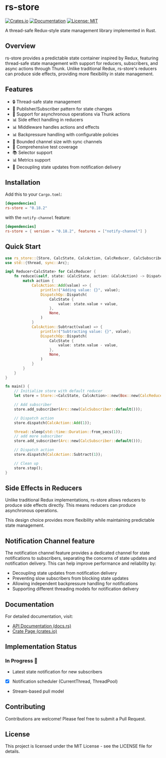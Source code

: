 # rs-store

[![Crates.io](https://img.shields.io/crates/v/rs-store.svg)](https://crates.io/crates/rs-store)
[![Documentation](https://docs.rs/rs-store/badge.svg)](https://docs.rs/rs-store)
[![License: MIT](https://img.shields.io/badge/License-MIT-yellow.svg)](https://opensource.org/licenses/MIT)

A thread-safe Redux-style state management library implemented in Rust.

## Overview

rs-store provides a predictable state container inspired by Redux, featuring thread-safe state management with support for reducers, subscribers, and async actions through Thunk. Unlike traditional Redux, rs-store's reducers can produce side effects, providing more flexibility in state management.

## Features

- 🔒 Thread-safe state management
- 📢 Publisher/Subscriber pattern for state changes
- 🔄 Support for asynchronous operations via Thunk actions
- 📊 Side effect handling in reducers
- 📊 Middleware handles actions and effects
- 📊 Backpressure handling with configurable policies
- 🎯 Bounded channel size with sync channels
- 🧪 Comprehensive test coverage
- 📚 Selector support
- 📊 Metrics support
- 🔄 Decoupling state updates from notification delivery

## Installation

Add this to your `Cargo.toml`:

```toml
[dependencies]
rs-store = "0.18.2"
```

with the `notify-channel` feature:

```toml
[dependencies]
rs-store = { version = "0.18.2", features = ["notify-channel"] }
```

## Quick Start

```rust
use rs_store::{Store, CalcState, CalcAction, CalcReducer, CalcSubscriber};
use std::{thread, sync::Arc};

impl Reducer<CalcState> for CalcReducer {
    fn reduce(&self, state: &CalcState, action: &CalcAction) -> DispatchOp<CalcState, CalcAction> {
        match action {
            CalcAction::Add(value) => {
                println!("Adding value: {}", value);
                DispatchOp::Dispatch(
                    CalcState {
                        value: state.value + value,
                    },
                    None,
                )
            }
            CalcAction::Subtract(value) => {
                println!("Subtracting value: {}", value);
                DispatchOp::Dispatch(
                    CalcState {
                        value: state.value - value,
                    },
                    None,
                )
            }
        }
    }
}

fn main() {
    // Initialize store with default reducer
    let store = Store::<CalcState, CalcAction>::new(Box::new(CalcReducer::default()));

    // Add subscriber
    store.add_subscriber(Arc::new(CalcSubscriber::default()));

    // Dispatch action
    store.dispatch(CalcAction::Add(1));

    thread::sleep(std::time::Duration::from_secs(1));
    // add more subscriber
    store.add_subscriber(Arc::new(CalcSubscriber::default()));

    // Dispatch action
    store.dispatch(CalcAction::Subtract(1));

    // Clean up
    store.stop();
}
```

## Side Effects in Reducers

Unlike traditional Redux implementations, rs-store allows reducers to produce side effects directly. This means reducers can produce asynchronous operations.

This design choice provides more flexibility while maintaining predictable state management.

## Notification Channel feature

The notification channel feature provides a dedicated channel for state notifications to subscribers, separating the concerns of state updates and notification delivery. This can help improve performance and reliability by:

- Decoupling state updates from notification delivery
- Preventing slow subscribers from blocking state updates
- Allowing independent backpressure handling for notifications
- Supporting different threading models for notification delivery


## Documentation

For detailed documentation, visit:

- [API Documentation (docs.rs)](https://docs.rs/rs-store/0.18.2/rs_store/)
- [Crate Page (crates.io)](https://crates.io/crates/rs-store)

## Implementation Status

### In Progress 🚧
- Latest state notification for new subscribers
- [x] Notification scheduler (CurrentThread, ThreadPool)
- Stream-based pull model

## Contributing

Contributions are welcome! Please feel free to submit a Pull Request.

## License

This project is licensed under the MIT License - see the LICENSE file for details.
